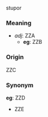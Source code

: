 stupor
### Meaning
+ _adj_: ZZA
    + __eg__: ZZB

### Origin

ZZC

### Synonym

__eg__: ZZD

+ ZZE


